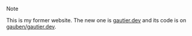 > [!NOTE]
> This is my former website. The new one is [gautier.dev](https://gautier.dev) and its code is on [gauben/gautier.dev](https://github.com/GauBen/gautier.dev).
